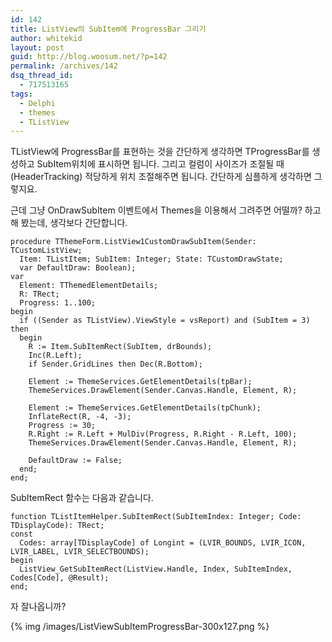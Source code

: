 ```yaml
---
id: 142
title: ListView의 SubItem에 ProgressBar 그리기
author: whitekid
layout: post
guid: http://blog.woosum.net/?p=142
permalink: /archives/142
dsq_thread_id:
  - 717513165
tags:
  - Delphi
  - themes
  - TListView
---
```

TListView에 ProgressBar를 표현하는 것을 간단하게 생각하면 TProgressBar를 생성하고 SubItem위치에 표시하면 됩니다. 그리고 컬럼이 사이즈가 조절될 때 (HeaderTracking) 적당하게 위치 조절해주면 됩니다. 간단하게 심플하게 생각하면 그렇지요.

근데 그냥 OnDrawSubItem 이벤트에서 Themes을 이용해서 그려주면 어떨까? 하고 해 봤는데, 생각보다 간단합니다.

    procedure TThemeForm.ListView1CustomDrawSubItem(Sender: TCustomListView;
      Item: TListItem; SubItem: Integer; State: TCustomDrawState;
      var DefaultDraw: Boolean);
    var
      Element: TThemedElementDetails;
      R: TRect;
      Progress: 1..100;
    begin
      if ((Sender as TListView).ViewStyle = vsReport) and (SubItem = 3) then
      begin
        R := Item.SubItemRect(SubItem, drBounds);
        Inc(R.Left);
        if Sender.GridLines then Dec(R.Bottom);

        Element := ThemeServices.GetElementDetails(tpBar);
        ThemeServices.DrawElement(Sender.Canvas.Handle, Element, R);

        Element := ThemeServices.GetElementDetails(tpChunk);
        InflateRect(R, -4, -3);
        Progress := 30;
        R.Right := R.Left + MulDiv(Progress, R.Right - R.Left, 100);
        ThemeServices.DrawElement(Sender.Canvas.Handle, Element, R);

        DefaultDraw := False;
      end;
    end;

SubItemRect 함수는 다음과 같습니다.

    function TListItemHelper.SubItemRect(SubItemIndex: Integer; Code: TDisplayCode): TRect;
    const
      Codes: array[TDisplayCode] of Longint = (LVIR_BOUNDS, LVIR_ICON, LVIR_LABEL, LVIR_SELECTBOUNDS);
    begin
      ListView_GetSubItemRect(ListView.Handle, Index, SubItemIndex, Codes[Code], @Result);
    end;

자 잘나옵니까?

{% img /images/ListViewSubItemProgressBar-300x127.png %}
